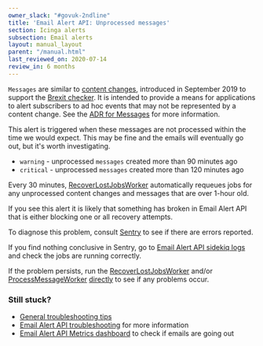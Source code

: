 ```yaml
---
owner_slack: "#govuk-2ndline"
title: 'Email Alert API: Unprocessed messages'
section: Icinga alerts
subsection: Email alerts
layout: manual_layout
parent: "/manual.html"
last_reviewed_on: 2020-07-14
review_in: 6 months
---
```


`Messages` are similar to [content changes], introduced in September 2019 to support the [Brexit checker].
It is intended to provide a means for applications to alert subscribers to ad hoc
events that may not be represented by a content change. See the [ADR for Messages][adr-messages] for more information.

This alert is triggered when these messages are not processed within the time we would expect. This
may be fine and the emails will eventually go out, but it's worth investigating.

* `warning` - unprocessed `messages` created more than 90 minutes ago
* `critical` - unprocessed `messages` created more than 120 minutes ago

Every 30 minutes, [RecoverLostJobsWorker] automatically requeues jobs for any
unprocessed content changes and messages that are over 1-hour old.

If you see this alert it is likely that something has broken in Email Alert API
that is either blocking one or all recovery attempts.

To diagnose this problem, consult [Sentry](https://sentry.io/organizations/govuk/issues/?project=202220)
to see if there are errors reported.

If you find nothing conclusive in Sentry, go to [Email Alert API sidekiq logs] and check the jobs are running correctly.

If the problem persists, run the [RecoverLostJobsWorker] and/or [ProcessMessageWorker] [directly](https://stackoverflow.com/a/48543738)
to see if any problems occur.

### Still stuck?

* [General troubleshooting tips]
* [Email Alert API troubleshooting] for more information
* [Email Alert API Metrics dashboard] to check if emails are going out


[content changes]: https://docs.publishing.service.gov.uk/manual/alerts/email-alert-api-unprocessed-content-changes.html
[Brexit checker]: https://www.gov.uk/get-ready-brexit-check
[adr-messages]: https://github.com/alphagov/email-alert-api/blob/master/docs/arch/adr-004-message-concept.md

[Email Alert API sidekiq logs]: https://docs.publishing.service.gov.uk/manual/logging.html#kibana
[RecoverLostJobsWorker]: https://github.com/alphagov/email-alert-api/blob/master/app/workers/recover_lost_jobs_worker.rb
[ProcessMessageWorker]: https://github.com/alphagov/email-alert-api/blob/master/app/workers/process_message_worker.rb

[General troubleshooting tips]: /manual/email-troubleshooting.html
[Email Alert API troubleshooting]: /apis/email-alert-api/troubleshooting.html
[Email Alert API Metrics dashboard]: https://grafana.production.govuk.digital/dashboard/file/email_alert_api.json?refresh=10s&orgId=1
